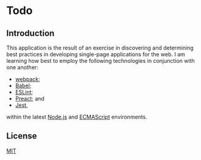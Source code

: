 # Todo

## Introduction

This application is the result of an exercise in discovering and determining
best practices in developing single-page applications for the web. I am learning
how best to employ the following technologies in conjunction with one another:

- [webpack](https://webpack.js.org/);
- [Babel](https://babeljs.io/);
- [ESLint](https://eslint.org/);
- [Preact](https://preactjs.com/); and
- [Jest](https://jestjs.io/),

within the latest [Node.js](https://nodejs.org/en/) and
[ECMAScript](https://github.com/tc39/ecma262) environments.

## License

[MIT](./LICENSE)
